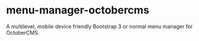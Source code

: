 # menu-manager-octobercms
A multilevel, mobile device friendly Bootstrap 3 or normal menu manager for OctoberCMS.
